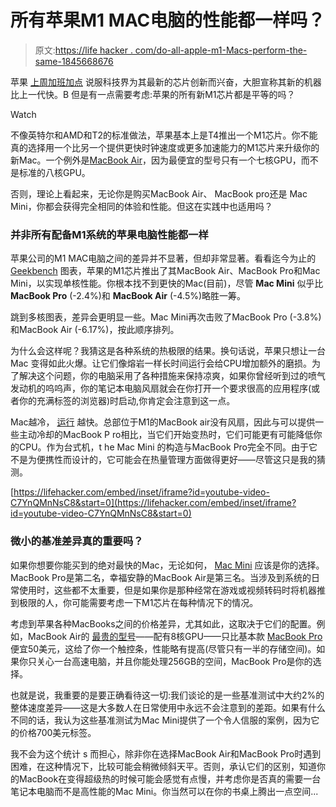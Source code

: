 # 所有苹果M1 MAC电脑的性能都一样吗？

> 原文:[https://life hacker . com/do-all-apple-m1-Macs-perform-the-same-1845668676](https://lifehacker.com/do-all-apple-m1-macs-perform-the-same-1845668676)

苹果 [上周加班加点](https://lifehacker.com/all-the-changes-apple-didnt-share-at-todays-m1-event-1845634030) 说服科技界为其最新的芯片创新而兴奋，大胆宣称其新的机器比上一代快。B 但是有一点需要考虑:苹果的所有新M1芯片都是平等的吗？

Watch

不像英特尔和AMD和T2的标准做法，苹果基本上是T4推出一个M1芯片。你不能真的选择用一个比另一个提供更快时钟速度或更多加速能力的M1芯片来升级你的新Mac。一个例外是[MacBook Air](https://www.apple.com/shop/buy-mac/macbook-air)，因为最便宜的型号只有一个七核GPU，而不是标准的八核GPU。

否则，理论上看起来，无论你是购买MacBook Air、 MacBook pro还是 Mac Mini，你都会获得完全相同的体验和性能。但这在实践中也适用吗？

### 并非所有配备M1系统的苹果电脑性能都一样

苹果公司的M1 MAC电脑之间的差异并不显著，但却非常显著。看看迄今为止的 [Geekbench](https://browser.geekbench.com/mac-benchmarks) 图表，苹果的M1芯片推出了其MacBook Air、MacBook Pro和Mac Mini，以实现单核性能。你根本找不到更快的Mac(目前)，尽管 **Mac Mini** 似乎比 **MacBook Pro** (-2.4%)和 **MacBook Air** (-4.5%)略胜一筹。

跳到多核图表，差异会更明显一些。Mac Mini再次击败了MacBook Pro (-3.8%)和MacBook Air (-6.17%)，按此顺序排列。

为什么会这样呢？我猜这是各种系统的热极限的结果。换句话说，苹果只想让一台 Mac 变得如此火爆。让它们像熔岩一样长时间运行会给CPU增加额外的磨损。为了解决这个问题，你的电脑采用了各种措施来保持凉爽，如果你曾经听到过的喷气发动机的呜呜声，你的笔记本电脑风扇就会在你打开一个要求很高的应用程序(或者你的充满标签的浏览器)时启动,你肯定会注意到这一点。

Mac越冷， [运行](https://9to5mac.com/2020/06/21/video-tests-macbook-air-thermal-and-cpu-performance-with-improved-cooling-design/) 越快。总部位于M1的MacBook air没有风扇，因此与可以提供一些主动冷却的MacBook P ro相比，当它们开始变热时，它们可能更有可能降低你的CPU。作为台式机，t he Mac Mini 的构造与MacBook Pro完全不同。由于它不是为便携性而设计的，它可能会在热量管理方面做得更好——尽管这只是我的猜测。

 [https://lifehacker.com/embed/inset/iframe?id=youtube-video-C7YnQMnNsC8&start=0](https://lifehacker.com/embed/inset/iframe?id=youtube-video-C7YnQMnNsC8&start=0) 

### 微小的基准差异真的重要吗？

如果你想要你能买到的绝对最快的Mac，无论如何， [Mac Mini](https://www.apple.com/shop/buy-mac/mac-mini) 应该是你的选择。MacBook Pro是第二名，幸福安静的MacBook Air是第三名。当涉及到系统的日常使用时，这些都不太重要，但是如果你是那种经常在游戏或视频转码时将机器推到极限的人，你可能需要考虑一下M1芯片在每种情况下的情况。

考虑到苹果各种MacBooks之间的价格差异，尤其如此，这取决于它们的配置。例如，MacBook Air的 [最贵的型号](https://www.apple.com/shop/buy-mac/macbook-air)——配有8核GPU——只比基本款 [MacBook Pro](https://www.apple.com/shop/buy-mac/macbook-pro/13-inch) 便宜50美元，这给了你一个触控条，性能略有提高(尽管只有一半的存储空间)。如果你只关心一台高速电脑，并且你能处理256GB的空间，MacBook Pro是你的选择。

也就是说，我重要的是要正确看待这一切:我们谈论的是一些基准测试中大约2%的整体速度差异——这是大多数人在日常使用中永远不会注意到的差距。如果有什么不同的话，我认为这些基准测试为Mac Mini提供了一个令人信服的案例，因为它的价格700美元标签。

我不会为这个统计 s 而担心，除非你在选择MacBook Air和MacBook Pro时遇到困难，在这种情况下，比较可能会稍微倾斜天平。否则，承认它们的区别，知道你的MacBook在变得超级热的时候可能会感觉有点慢，并考虑你是否真的需要一台笔记本电脑而不是高性能的Mac Mini。你当然可以在你的书桌上腾出一点空间...